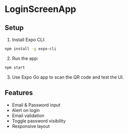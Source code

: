 
# LoginScreenApp

## Setup

1. Install Expo CLI:

```bash
npm install -g expo-cli
```

2. Run the app:

```bash
npm start
```

3. Use Expo Go app to scan the QR code and test the UI.

## Features

- Email & Password input
- Alert on login
- Email validation
- Toggle password visibility
- Responsive layout
